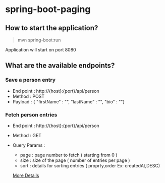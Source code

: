 # spring-boot-paging

## How to start the application? 

> mvn spring-boot:run

Application will start on port 8080

## What are the available endpoints?

### Save a person entry

- End point : http://{host}:{port}/api/person
- Method : POST
- Payload : { "firstName" : "", "lastName" : "", "bio" : ""}

### Fetch person entries

- End point : http://{host}:{port}/api/person
- Method : GET
- Query Params :
  - page : page number to fetch ( starting from 0 )
  - size : size of the page ( number of entries per page )
  - sort : details for sorting entries ( proprty,order Ex: createdAt,DESC) 
  
  [More Details](http://ankushs92.github.io/tutorial/2016/05/03/pagination-with-spring-boot.html) 
